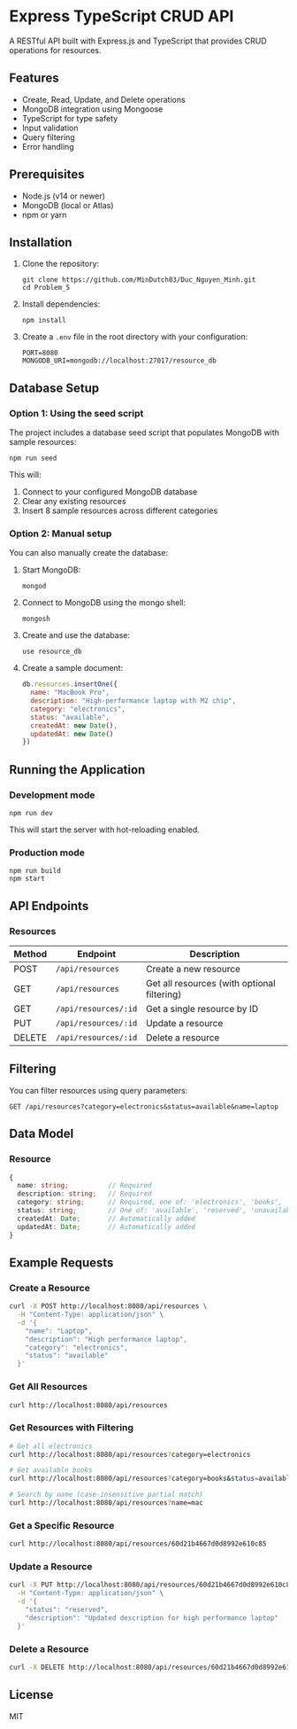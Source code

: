 # Express TypeScript CRUD API

A RESTful API built with Express.js and TypeScript that provides CRUD operations for resources.

## Features

- Create, Read, Update, and Delete operations
- MongoDB integration using Mongoose
- TypeScript for type safety
- Input validation
- Query filtering
- Error handling

## Prerequisites

- Node.js (v14 or newer)
- MongoDB (local or Atlas)
- npm or yarn

## Installation

1. Clone the repository:
   ```
   git clone https://github.com/MinDutch03/Duc_Nguyen_Minh.git
   cd Problem_5
   ```

2. Install dependencies:
   ```
   npm install
   ```

3. Create a `.env` file in the root directory with your configuration:
   ```
   PORT=8080
   MONGODB_URI=mongodb://localhost:27017/resource_db
   ```

## Database Setup

### Option 1: Using the seed script

The project includes a database seed script that populates MongoDB with sample resources:

```
npm run seed
```

This will:
1. Connect to your configured MongoDB database
2. Clear any existing resources
3. Insert 8 sample resources across different categories

### Option 2: Manual setup

You can also manually create the database:

1. Start MongoDB:
   ```
   mongod
   ```

2. Connect to MongoDB using the mongo shell:
   ```
   mongosh
   ```

3. Create and use the database:
   ```
   use resource_db
   ```

4. Create a sample document:
   ```javascript
   db.resources.insertOne({
     name: "MacBook Pro",
     description: "High-performance laptop with M2 chip",
     category: "electronics",
     status: "available",
     createdAt: new Date(),
     updatedAt: new Date()
   })
   ```

## Running the Application

### Development mode

```
npm run dev
```

This will start the server with hot-reloading enabled.

### Production mode

```
npm run build
npm start
```

## API Endpoints

### Resources

| Method | Endpoint | Description |
|--------|----------|-------------|
| POST | `/api/resources` | Create a new resource |
| GET | `/api/resources` | Get all resources (with optional filtering) |
| GET | `/api/resources/:id` | Get a single resource by ID |
| PUT | `/api/resources/:id` | Update a resource |
| DELETE | `/api/resources/:id` | Delete a resource |

## Filtering

You can filter resources using query parameters:

```
GET /api/resources?category=electronics&status=available&name=laptop
```

## Data Model

### Resource

```typescript
{
  name: string;          // Required
  description: string;   // Required
  category: string;      // Required, one of: 'electronics', 'books', 'furniture', 'clothing', 'other'
  status: string;        // One of: 'available', 'reserved', 'unavailable', default: 'available'
  createdAt: Date;       // Automatically added
  updatedAt: Date;       // Automatically added
}
```

## Example Requests

### Create a Resource

```bash
curl -X POST http://localhost:8080/api/resources \
  -H "Content-Type: application/json" \
  -d '{
    "name": "Laptop",
    "description": "High performance laptop",
    "category": "electronics",
    "status": "available"
  }'
```

### Get All Resources

```bash
curl http://localhost:8080/api/resources
```

### Get Resources with Filtering

```bash
# Get all electronics
curl http://localhost:8080/api/resources?category=electronics

# Get available books
curl http://localhost:8080/api/resources?category=books&status=available

# Search by name (case-insensitive partial match)
curl http://localhost:8080/api/resources?name=mac
```

### Get a Specific Resource

```bash
curl http://localhost:8080/api/resources/60d21b4667d0d8992e610c85
```

### Update a Resource

```bash
curl -X PUT http://localhost:8080/api/resources/60d21b4667d0d8992e610c85 \
  -H "Content-Type: application/json" \
  -d '{
    "status": "reserved",
    "description": "Updated description for high performance laptop"
  }'
```

### Delete a Resource

```bash
curl -X DELETE http://localhost:8080/api/resources/60d21b4667d0d8992e610c85
```

## License

MIT